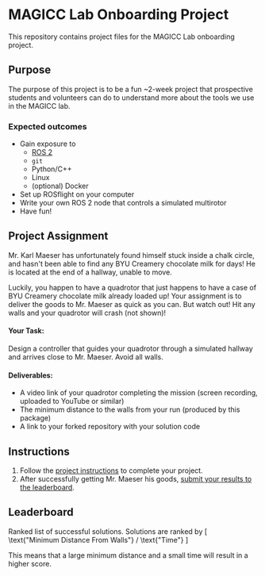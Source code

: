# MAGICC Lab Onboarding Project

This repository contains project files for the MAGICC Lab onboarding project.

## Purpose
The purpose of this project is to be a fun ~2-week project that prospective students and volunteers can do to understand more about the tools we use in the MAGICC lab.

### Expected outcomes

* Gain exposure to 
  * [ROS 2](https://docs.ros.org/en/humble/index.html)
  * `git`
  * Python/C++
  * Linux
  * (optional) Docker
* Set up ROSflight on your computer
* Write your own ROS 2 node that controls a simulated multirotor
* Have fun!

## Project Assignment
Mr. Karl Maeser has unfortunately found himself stuck inside a chalk circle, and hasn't been able to find any BYU Creamery chocolate milk for days!
He is located at the end of a hallway, unable to move.

Luckily, you happen to have a quadrotor that just happens to have a case of BYU Creamery chocolate milk already loaded up!
Your assignment is to deliver the goods to Mr. Maeser as quick as you can.
But watch out!
Hit any walls and your quadrotor will crash (not shown)!

#### Your Task:
Design a controller that guides your quadrotor through a simulated hallway and arrives close to Mr. Maeser.
Avoid all walls.

#### Deliverables:
- A video link of your quadrotor completing the mission (screen recording, uploaded to YouTube or similar)
- The minimum distance to the walls from your run (produced by this package)
- A link to your forked repository with your solution code

## Instructions

1. Follow the [project instructions](docs/project-instructions.md) to complete your project.
2. After successfully getting Mr. Maeser his goods, [submit your results to the leaderboard](docs/leaderboard-instructions.md).

## Leaderboard
Ranked list of successful solutions.
Solutions are ranked by
\[
  \text{"Minimum Distance From Walls"} / \text{"Time"}
\]

This means that a large minimum distance and a small time will result in a higher score.

<!-- LEADERBOARD:START -->
<!-- The leaderboard below is automatically generated. Do not edit manually. -->
<!-- LEADERBOARD:END -->
